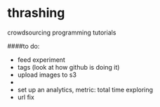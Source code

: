 # thrashing
crowdsourcing programming tutorials

####to do:
* feed experiment
* tags (look at how github is doing it)
* upload images to s3
* 
* set up an analytics, metric: total time exploring
* url fix

